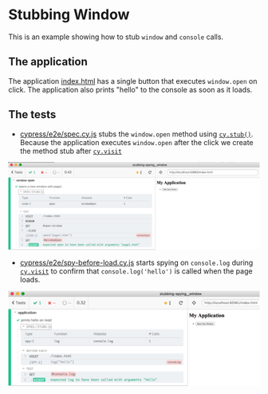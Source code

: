 # Stubbing Window

This is an example showing how to stub `window` and `console` calls.

## The application

The application [index.html](index.html) has a single button that executes `window.open` on click. The application also prints "hello" to the console as soon as it loads.

## The tests

- [cypress/e2e/spec.cy.js](cypress/e2e/spec.cy.js) stubs the `window.open` method using [`cy.stub()`](https://on.cypress.io/stub). Because the application executes `window.open` after the click we create the method stub after [`cy.visit`](https://on.cypress.io/visit)

![Window open stub](images/window-open-stub.png)

- [cypress/e2e/spy-before-load.cy.js](cypress/e2e/spy-before-load.cy.js) starts spying on `console.log` during [`cy.visit`](https://on.cypress.io/visit) to confirm that `console.log('hello')` is called when the page loads.

![Spy on console.log](images/spy-before-load.png)
